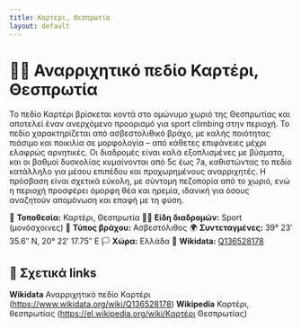 ```yaml
---
title: Καρτέρι, Θεσπρωτία
layout: default
---
```


# 🧗‍♀️ Αναρριχητικό πεδίο Καρτέρι, Θεσπρωτία

Το πεδίο Καρτέρι βρίσκεται κοντά στο ομώνυμο χωριό της Θεσπρωτίας και αποτελεί έναν ανερχόμενο προορισμό για sport climbing στην περιοχή.
Το πεδίο χαρακτηρίζεται από ασβεστολιθικό βράχο, με καλής ποιότητας πιάσιμο και ποικιλία σε μορφολογία – από κάθετες επιφάνειες μέχρι ελαφρώς αρνητικές. Οι διαδρομές είναι καλά εξοπλισμένες με βύσματα, και οι βαθμοί δυσκολίας κυμαίνονται από 5c έως 7a, καθιστώντας το πεδίο κατάλληλο για μέσου επιπέδου και προχωρημένους αναρριχητές. Η πρόσβαση είναι σχετικά εύκολη, με σύντομη πεζοπορία από το χωριό, ενώ η περιοχή προσφέρει όμορφη θέα και ηρεμία, ιδανική για όσους αναζητούν απομόνωση και επαφή με τη φύση.

📍 **Τοποθεσία:** Καρτέρι, Θεσπρωτία 
🧗‍♀️ **Είδη διαδρομών:** Sport (μονόσχοινες) 
🧱 **Τύπος βράχου:** Ασβεστόλιθος
🌍 **Συντεταγμένες:** 39° 23′ 35.6″ N, 20° 22′ 17.75″ E
🏳️ **Χώρα:**  Ελλάδα 
🔗 **Wikidata:** [Q136528178](https://www.wikidata.org/wiki/Q136528178)

## 🔗 Σχετικά links

**Wikidata** Αναρριχητικό πεδίο Καρτέρι (https://www.wikidata.org/wiki/Q136528178)
**Wikipedia** Καρτέρι, θεσπρωτίας (https://el.wikipedia.org/wiki/Καρτέρι Θεσπρωτίας)


